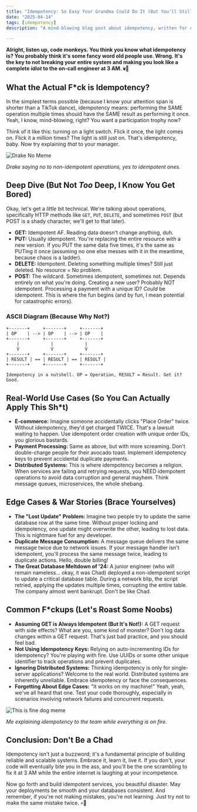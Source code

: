 ```yaml
---
title: "Idempotency: So Easy Your Grandma Could Do It (But You'll Still Screw It Up)"
date: "2025-04-14"
tags: [idempotency]
description: "A mind-blowing blog post about idempotency, written for chaotic Gen Z engineers. Get ready to learn, or at least pretend to."

---
```


**Alright, listen up, code monkeys. You think you know what idempotency is? You probably think it's some fancy word old people use. Wrong. It's the key to not breaking your entire system and making you look like a complete *idiot* to the on-call engineer at 3 AM. 💀🙏**

## What the Actual F*ck is Idempotency?

In the simplest terms possible (because I know your attention span is shorter than a TikTok dance), idempotency means: performing the SAME operation multiple times should have the SAME result as performing it once. Yeah, I know, mind-blowing, right? You want a participation trophy now?

Think of it like this: turning on a light switch. Flick it once, the light comes on. Flick it a million times? The light is still just on. That's idempotency, baby. Now try explaining *that* to your manager.

![Drake No Meme](https://i.imgflip.com/30b1gx.jpg)

*Drake saying no to non-idempotent operations, yes to idempotent ones.*

## Deep Dive (But Not *Too* Deep, I Know You Get Bored)

Okay, let's get a *little* bit technical. We're talking about operations, specifically HTTP methods like `GET`, `PUT`, `DELETE`, and sometimes `POST` (but POST is a shady character, we'll get to that later).

*   **GET:** Idempotent AF. Reading data doesn't change anything, duh.
*   **PUT:** Usually idempotent. You're replacing the entire resource with a new version. If you PUT the same data five times, it's the same as PUTing it once (assuming no one else messes with it in the meantime, because chaos is a ladder).
*   **DELETE:** Idempotent. Deleting something multiple times? Still just deleted. No resource = No problem.
*   **POST:** The wildcard. Sometimes idempotent, sometimes not. Depends entirely on what you're doing. Creating a new user? Probably NOT idempotent. Processing a payment with a unique ID? *Could* be idempotent. This is where the fun begins (and by fun, I mean potential for catastrophic errors).

### ASCII Diagram (Because Why Not?)

```
+-------+     +-------+     +-------+
| OP    | --> | OP    | --> | OP    |
+-------+     +-------+     +-------+
    |            |            |
    V            V            V
+-------+     +-------+     +-------+
| RESULT | == | RESULT | == | RESULT |
+-------+     +-------+     +-------+

Idempotency in a nutshell. OP = Operation, RESULT = Result. Get it? Good.
```

## Real-World Use Cases (So You Can Actually Apply This Sh*t)

*   **E-commerce:** Imagine someone accidentally clicks "Place Order" twice. Without idempotency, they'd get charged TWICE. That's a lawsuit waiting to happen. Use idempotent order creation with unique order IDs, you glorious bastards.
*   **Payment Processing:** Same as above, but with more screaming. Don't double-charge people for their avocado toast. Implement idempotency keys to prevent accidental duplicate payments.
*   **Distributed Systems:** This is where idempotency becomes a religion. When services are failing and retrying requests, you NEED idempotent operations to avoid data corruption and general mayhem. Think message queues, microservices, the whole shebang.

## Edge Cases & War Stories (Brace Yourselves)

*   **The "Lost Update" Problem:** Imagine two people try to update the same database row at the same time. Without proper locking and idempotency, one update might overwrite the other, leading to lost data. This is nightmare fuel for any developer.
*   **Duplicate Message Consumption:** A message queue delivers the same message twice due to network issues. If your message handler isn't idempotent, you'll process the same message twice, leading to duplicate actions. Hello, double billing!
*   **The Great Database Meltdown of '24:** A junior engineer (who will remain nameless... okay, it was Chad) deployed a non-idempotent script to update a critical database table. During a network blip, the script retried, applying the updates multiple times, corrupting the entire table. The company almost went bankrupt. Don't be like Chad.

## Common F*ckups (Let's Roast Some Noobs)

*   **Assuming GET is Always Idempotent (But It's Not!):** A GET request with side effects? What are you, some kind of monster? Don't log data changes within a GET request. That's just bad practice, and you should feel bad.
*   **Not Using Idempotency Keys:** Relying on auto-incrementing IDs for idempotency? You're playing with fire. Use UUIDs or some other unique identifier to track operations and prevent duplicates.
*   **Ignoring Distributed Systems:** Thinking idempotency is only for single-server applications? Welcome to the real world. Distributed systems are inherently unreliable. Embrace idempotency or face the consequences.
*   **Forgetting About Edge Cases:** "It works on my machine!" Yeah, yeah, we've all heard that one. Test your code thoroughly, especially in scenarios involving network failures and concurrent requests.

![This is fine dog meme](https://i.kym-cdn.com/entries/icons/original/000/018/654/this-is-fine.jpg)

*Me explaining idempotency to the team while everything is on fire.*

## Conclusion: Don't Be a Chad

Idempotency isn't just a buzzword; it's a fundamental principle of building reliable and scalable systems. Embrace it, learn it, live it. If you don't, your code will eventually bite you in the ass, and you'll be the one scrambling to fix it at 3 AM while the entire internet is laughing at your incompetence.

Now go forth and build idempotent services, you beautiful disaster. May your deployments be smooth and your databases consistent. And remember, if you're not making mistakes, you're not learning. Just try not to make the same mistake twice. 💀🙏
